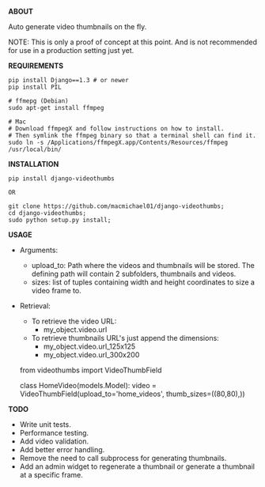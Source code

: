 **ABOUT**

Auto generate video thumbnails on the fly.

NOTE: This is only a proof of concept at this point. And is not 
recommended for use in a production setting just yet.

**REQUIREMENTS**

    pip install Django==1.3 # or newer
    pip install PIL
    
    # ffmepg (Debian)
    sudo apt-get install ffmpeg
    
    # Mac
    # Download ffmpegX and follow instructions on how to install.
    # Then symlink the ffmpeg binary so that a terminal shell can find it.
    sudo ln -s /Applications/ffmpegX.app/Contents/Resources/ffmpeg /usr/local/bin/

**INSTALLATION**

    pip install django-videothumbs

    OR

    git clone https://github.com/macmichael01/django-videothumbs;
    cd django-videothumbs;
    sudo python setup.py install;


**USAGE**

- Arguments:
    - upload_to: Path where the videos and thumbnails will be stored.
        The defining path will contain 2 subfolders, thumbnails and videos.
    - sizes: list of tuples containing width and height coordinates to
        size a video frame to.
- Retrieval:
    - To retrieve the video URL:
        - my_object.video.url
    - To retrieve thumbnails URL's just append the dimensions:
        - my_object.video.url_125x125
        - my_object.video.url_300x200


    from videothumbs import VideoThumbField
    
    class HomeVideo(models.Model):
        video = VideoThumbField(upload_to='home_videos', thumb_sizes=((80,80),))


**TODO**

- Write unit tests.
- Performance testing.
- Add video validation.
- Add better error handling.
- Remove the need to call subprocess for generating thumbnails.
- Add an admin widget to regenerate a thumbnail or generate a thumbnail at
  a specific frame.
